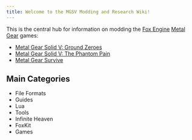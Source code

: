 ```yaml
---
title: Welcome to the MGSV Modding and Research Wiki!
---
```


This is the central hub for information on modding the [Fox Engine](https://en.wikipedia.org/wiki/Fox_Engine) [Metal Gear](https://en.wikipedia.org/wiki/Metal_Gear) games: 

- [Metal Gear Solid V: Ground Zeroes](https://en.wikipedia.org/wiki/Metal_Gear_Solid_V:_Ground_Zeroes)
- [Metal Gear Solid V: The Phantom Pain](https://en.wikipedia.org/wiki/Metal_Gear_Solid_V:_The_Phantom_Pain)
- [Metal Gear Survive](https://en.wikipedia.org/wiki/Metal_Gear_Survive)

## Main Categories

- File Formats
- Guides
- Lua
- Tools
- Infinite Heaven
- FoxKit
- Games
